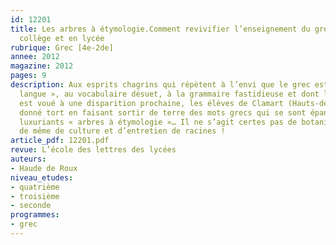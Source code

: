 ```yaml
---
id: 12201
title: Les arbres à étymologie.Comment revivifier l’enseignement du grec ancien en
  collège et en lycée
rubrique: Grec [4e-2de]
annee: 2012
magazine: 2012
pages: 9
description: Aux esprits chagrins qui répètent à l’envi que le grec est une « vieille
  langue », au vocabulaire désuet, à la grammaire fastidieuse et dont l’apprentissage
  est voué à une disparition prochaine, les élèves de Clamart (Hauts-de-Seine) ont
  donné tort en faisant sortir de terre des mots grecs qui se sont épanouis en de
  luxuriants « arbres à étymologie »… Il ne s’agit certes pas de botanique, mais tout
  de même de culture et d’entretien de racines !
article_pdf: 12201.pdf
revue: L’école des lettres des lycées
auteurs:
- Haude de Roux
niveau_etudes:
- quatrième
- troisième
- seconde
programmes:
- grec
---
```

